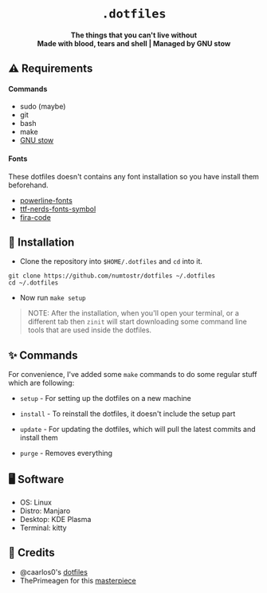 <h1 align="center">
    <code>.dotfiles</code>
</h1>

<h4 align='center'>
    The things that you can't live without
    </br>
    Made with blood, tears and shell | Managed by GNU stow
</h4>

## ⚠️ Requirements

#### Commands

-   sudo (maybe)
-   git
-   bash
-   make
-   [GNU stow](https://github.com/aspiers/stow)

#### Fonts

These dotfiles doesn't contains any font installation so you have install them beforehand.

-   [powerline-fonts](https://github.com/powerline/fonts)
-   [ttf-nerds-fonts-symbol](https://www.archlinux.org/packages/community/x86_64/ttf-nerd-fonts-symbols/)
-   [fira-code](https://github.com/tonsky/firacode)

## 🚀 Installation

-   Clone the repository into `$HOME/.dotfiles` and `cd` into it.

```
git clone https://github.com/numtostr/dotfiles ~/.dotfiles
cd ~/.dotfiles
```

-   Now run `make setup`

> NOTE: After the installation, when you'll open your terminal, or a different tab then `zinit` will start downloading some command line tools that are used inside the dotfiles.

## ✨ Commands

For convenience, I've added some `make` commands to do some regular stuff which are following:

-   `setup` - For setting up the dotfiles on a new machine

-   `install` - To reinstall the dotfiles, it doesn't include the setup part

-   `update` - For updating the dotfiles, which will pull the latest commits and install them

-   `purge` - Removes everything

## 🖥️ Software

-   OS: Linux
-   Distro: Manjaro
-   Desktop: KDE Plasma
-   Terminal: kitty

## 🙏 Credits

-   @caarlos0's [dotfiles](https://github.com/caarlos0/dotfiles)
-   ThePrimeagen for this [masterpiece](https://youtu.be/tkUllCAGs3c)
